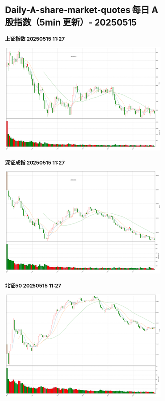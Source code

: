 
# Daily-A-share-market-quotes 每日 A 股指数（5min 更新）- 20250515

### 上证指数 20250515 11:27
![](./fig/2025/5/20250515-sh000001.png)

### 深证成指 20250515 11:27
![](./fig/2025/5/20250515-sz399001.png)

### 北证50 20250515 11:27
![](./fig/2025/5/20250515-bj899050.png)
